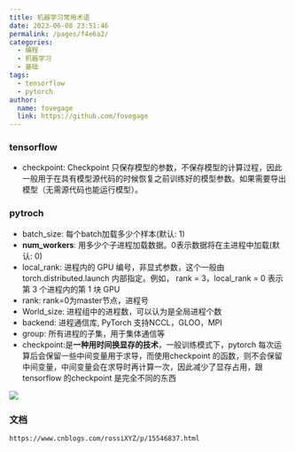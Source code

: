 ```yaml
---
title: 机器学习常用术语
date: 2023-06-08 23:51:46
permalink: /pages/f4e6a2/
categories:
  - 编程
  - 机器学习
  - 基础
tags:
  - tensorflow
  - pytorch
author:
  name: fovegage
  link: https://github.com/fovegage
---
```


### tensorflow

- checkpoint: Checkpoint 只保存模型的参数，不保存模型的计算过程，因此一般用于在具有模型源代码的时候恢复之前训练好的模型参数。如果需要导出模型（无需源代码也能运行模型）。

### pytroch

- batch_size: 每个batch加载多少个样本(默认: 1)
- **num_workers**: 用多少个子进程加载数据。0表示数据将在主进程中加载(默认: 0)
- local_rank: 进程内的 GPU 编号，非显式参数，这个一般由 torch.distributed.launch 内部指定。例如， rank = 3，local_rank = 0
  表示第 3 个进程内的第 1 块 GPU
- rank: rank=0为master节点，进程号
- World_size: 进程组中的进程数，可以认为是全局进程个数
- backend: 进程通信库, PyTorch 支持NCCL，GLOO，MPI
- group: 所有进程的子集，用于集体通信等
- checkpoint:是**一种用时间换显存的技术**，一般训练模式下，pytorch 每次运算后会保留一些中间变量用于求导，而使用checkpoint
  的函数，则不会保留中间变量，中间变量会在求导时再计算一次，因此减少了显存占用，跟tensorflow 的checkpoint 是完全不同的东西

![](https://obsidian-foveagge.oss-cn-beijing.aliyuncs.com/blog/Ptowgj.png)

### 文档

```
https://www.cnblogs.com/rossiXYZ/p/15546837.html
```